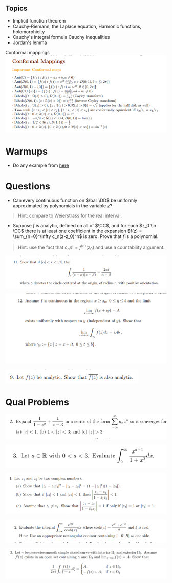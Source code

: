 



## Topics

-   Implicit function theorem
-   Cauchy-Riemann, the Laplace equation, Harmonic functions, holomorphicity
-   Cauchy's integral formula
Cauchy inequalities
-   Jordan's lemma


Conformal mappings
![](../../attachments/Pasted%20image%2020210517030822.png)

# Warmups

- Do any example from [here](http://home.iitk.ac.in/~psraj/mth102/lecture_notes/comp8.pdf)

# Questions

- Can every continuous function on $\bar \DD$ be uniformly approximated by polynomials in the variable $z$?

> Hint: compare to Weierstrass for the real interval.

- Suppose $f$ is analytic, defined on all of $\CC$, and for each $z_0 \in \CC$ there is at least one coefficient in the expansion $f(z) = \sum_{n=0}^\infty c_n(z-z_0)^n$ is zero.
Prove that $f$ is a polynomial.

> Hint: use the fact that $c_n n! = f^{(n)}(z_0)$ and use a countability argument.

![](../../attachments/Pasted%20image%2020210527172954.png)

![](../../attachments/Pasted%20image%2020210527173005.png)

![](../../attachments/Pasted%20image%2020210527173030.png)

# Qual Problems

![Fall 2020 #2](../../attachments/Pasted%20image%2020210527173251.png)

![Fall 2020 #3](../../attachments/Pasted%20image%2020210527173330.png)

![Spring 2021 #1](../../attachments/Pasted%20image%2020210527173157.png)

![Spring 2021 #2](../../attachments/Pasted%20image%2020210527173111.png)

![Fall 2019 #3](../../attachments/Pasted%20image%2020210527173427.png)
